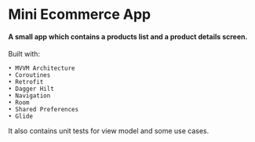 # Mini Ecommerce App

#### A small app which contains a products list and a product details screen.

Built with:

```
• MVVM Architecture
• Coroutines
• Retrofit
• Dagger Hilt
• Navigation 
• Room
• Shared Preferences
• Glide
```

It also contains unit tests for view model and some use cases.